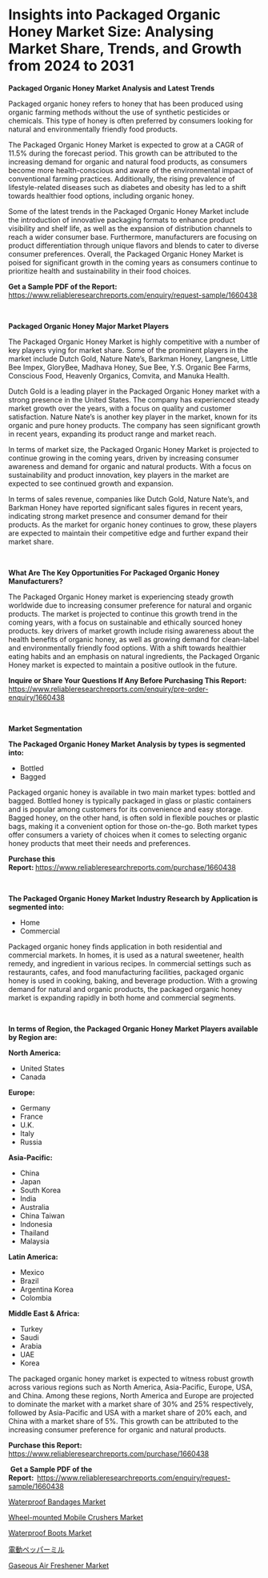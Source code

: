 <p><h1>Insights into Packaged Organic Honey Market Size: Analysing Market Share, Trends, and Growth from 2024 to 2031</h1></p><p><strong>Packaged Organic Honey Market Analysis and Latest Trends</strong></p>
<p><p>Packaged organic honey refers to honey that has been produced using organic farming methods without the use of synthetic pesticides or chemicals. This type of honey is often preferred by consumers looking for natural and environmentally friendly food products.</p><p>The Packaged Organic Honey Market is expected to grow at a CAGR of 11.5% during the forecast period. This growth can be attributed to the increasing demand for organic and natural food products, as consumers become more health-conscious and aware of the environmental impact of conventional farming practices. Additionally, the rising prevalence of lifestyle-related diseases such as diabetes and obesity has led to a shift towards healthier food options, including organic honey.</p><p>Some of the latest trends in the Packaged Organic Honey Market include the introduction of innovative packaging formats to enhance product visibility and shelf life, as well as the expansion of distribution channels to reach a wider consumer base. Furthermore, manufacturers are focusing on product differentiation through unique flavors and blends to cater to diverse consumer preferences. Overall, the Packaged Organic Honey Market is poised for significant growth in the coming years as consumers continue to prioritize health and sustainability in their food choices.</p></p>
<p><strong>Get a Sample PDF of the Report:&nbsp;</strong> <a href="https://www.reliableresearchreports.com/enquiry/request-sample/1660438">https://www.reliableresearchreports.com/enquiry/request-sample/1660438</a></p>
<p>&nbsp;</p>
<p><strong>Packaged Organic Honey Major Market Players</strong></p>
<p><p>The Packaged Organic Honey Market is highly competitive with a number of key players vying for market share. Some of the prominent players in the market include Dutch Gold, Nature Nate’s, Barkman Honey, Langnese, Little Bee Impex, GloryBee, Madhava Honey, Sue Bee, Y.S. Organic Bee Farms, Conscious Food, Heavenly Organics, Comvita, and Manuka Health.</p><p>Dutch Gold is a leading player in the Packaged Organic Honey market with a strong presence in the United States. The company has experienced steady market growth over the years, with a focus on quality and customer satisfaction. Nature Nate’s is another key player in the market, known for its organic and pure honey products. The company has seen significant growth in recent years, expanding its product range and market reach.</p><p>In terms of market size, the Packaged Organic Honey Market is projected to continue growing in the coming years, driven by increasing consumer awareness and demand for organic and natural products. With a focus on sustainability and product innovation, key players in the market are expected to see continued growth and expansion.</p><p>In terms of sales revenue, companies like Dutch Gold, Nature Nate’s, and Barkman Honey have reported significant sales figures in recent years, indicating strong market presence and consumer demand for their products. As the market for organic honey continues to grow, these players are expected to maintain their competitive edge and further expand their market share.</p></p>
<p>&nbsp;</p>
<p><strong>What Are The Key Opportunities For Packaged Organic Honey Manufacturers?</strong></p>
<p><p>The Packaged Organic Honey market is experiencing steady growth worldwide due to increasing consumer preference for natural and organic products. The market is projected to continue this growth trend in the coming years, with a focus on sustainable and ethically sourced honey products. key drivers of market growth include rising awareness about the health benefits of organic honey, as well as growing demand for clean-label and environmentally friendly food options. With a shift towards healthier eating habits and an emphasis on natural ingredients, the Packaged Organic Honey market is expected to maintain a positive outlook in the future.</p></p>
<p><strong>Inquire or Share Your Questions If Any Before Purchasing This Report:</strong> <a href="https://www.reliableresearchreports.com/enquiry/pre-order-enquiry/1660438">https://www.reliableresearchreports.com/enquiry/pre-order-enquiry/1660438</a></p>
<p>&nbsp;</p>
<p><strong>Market Segmentation</strong></p>
<p><strong>The Packaged Organic Honey Market Analysis by types is segmented into:</strong></p>
<p><ul><li>Bottled</li><li>Bagged</li></ul></p>
<p><p>Packaged organic honey is available in two main market types: bottled and bagged. Bottled honey is typically packaged in glass or plastic containers and is popular among customers for its convenience and easy storage. Bagged honey, on the other hand, is often sold in flexible pouches or plastic bags, making it a convenient option for those on-the-go. Both market types offer consumers a variety of choices when it comes to selecting organic honey products that meet their needs and preferences.</p></p>
<p><strong>Purchase this Report:&nbsp;</strong><a href="https://www.reliableresearchreports.com/purchase/1660438">https://www.reliableresearchreports.com/purchase/1660438</a></p>
<p>&nbsp;</p>
<p><strong>The Packaged Organic Honey Market Industry Research by Application is segmented into:</strong></p>
<p><ul><li>Home</li><li>Commercial</li></ul></p>
<p><p>Packaged organic honey finds application in both residential and commercial markets. In homes, it is used as a natural sweetener, health remedy, and ingredient in various recipes. In commercial settings such as restaurants, cafes, and food manufacturing facilities, packaged organic honey is used in cooking, baking, and beverage production. With a growing demand for natural and organic products, the packaged organic honey market is expanding rapidly in both home and commercial segments.</p></p>
<p>&nbsp;</p>
<p><strong>In terms of Region, the Packaged Organic Honey Market Players available by Region are:</strong></p>
<p>
    <p> <strong> North America: </strong>
        <ul>
            <li>United States</li>
            <li>Canada</li>
        </ul>
        </p> 
    <p> <strong> Europe: </strong>
        <ul>
            <li>Germany</li>
            <li>France</li>
            <li>U.K.</li>
            <li>Italy</li>
            <li>Russia</li>
        </ul>
        </p> 
    <p> <strong> Asia-Pacific: </strong>
        <ul>
            <li>China</li>
            <li>Japan</li>
            <li>South Korea</li>
            <li>India</li>
            <li>Australia</li>
            <li>China Taiwan</li>
            <li>Indonesia</li>
            <li>Thailand</li>
            <li>Malaysia</li>
        </ul>
        </p> 
    <p> <strong> Latin America: </strong>
        <ul>
            <li>Mexico</li>
            <li>Brazil</li>
            <li>Argentina Korea</li>
            <li>Colombia</li>
        </ul>
        </p> 
    <p> <strong> Middle East & Africa: </strong>
        <ul>
            <li>Turkey</li>
            <li>Saudi</li>
            <li>Arabia</li>
            <li>UAE</li>
            <li>Korea</li>
        </ul>
    </p>
    </p>
<p><p>The packaged organic honey market is expected to witness robust growth across various regions such as North America, Asia-Pacific, Europe, USA, and China. Among these regions, North America and Europe are projected to dominate the market with a market share of 30% and 25% respectively, followed by Asia-Pacific and USA with a market share of 20% each, and China with a market share of 5%. This growth can be attributed to the increasing consumer preference for organic and natural products.</p></p>
<p><strong>Purchase this Report: </strong><a href="https://www.reliableresearchreports.com/purchase/1660438">https://www.reliableresearchreports.com/purchase/1660438</a></p>
<p>&nbsp;<strong>Get a Sample PDF of the Report:&nbsp;&nbsp;</strong><a href="https://www.reliableresearchreports.com/enquiry/request-sample/1660438">https://www.reliableresearchreports.com/enquiry/request-sample/1660438</a></p>
<p><strong></strong></p>
<p><p><a href="https://view.publitas.com/reportprime-1/waterproof-bandages-market-size-and-examines-its-market-scope-with-a-primary-focus-on-growth-opportunities-and-forecasted-trends-spanning-from-2024-to-2031/">Waterproof Bandages Market</a></p><p><a href="https://cat-emmental-94b.notion.site/Wheel-mounted-Mobile-Crushers-Market-Furnish-Information-about-Market-Size-Market-Share-Market-Dyn-3b8dd4e4675c442790c3273039c61d8b">Wheel-mounted Mobile Crushers Market</a></p><p><a href="https://view.publitas.com/reportprime-1/waterproof-boots-market-challenges-opportunities-and-growth-drivers-and-major-market-players-forecasted-for-period-from-2024-2031/">Waterproof Boots Market</a></p><p><a href="https://medium.com/@sarahfahey88/%E9%9B%BB%E5%8B%95%E3%83%9A%E3%83%83%E3%83%91%E3%83%BC%E3%83%9F%E3%83%AB%E5%B8%82%E5%A0%B4%E3%81%AE%E3%83%88%E3%83%AC%E3%83%B3%E3%83%89%E3%81%A8%E5%B8%82%E5%A0%B4%E5%88%86%E6%9E%90%E3%81%AF-2024%E5%B9%B4%E3%81%8B%E3%82%892031%E5%B9%B4%E3%81%BE%E3%81%A7%E3%81%AE%E6%9C%9F%E9%96%93%E3%81%AB%E4%BA%88%E6%B8%AC%E3%81%95%E3%82%8C%E3%81%A6%E3%81%84%E3%81%BE%E3%81%99-061c642ae42d">電動ペッパーミル</a></p><p><a href="https://github.com/shotows/Market-Research-Report-List-1/blob/main/gaseous-air-freshener-market.md">Gaseous Air Freshener Market</a></p></p>